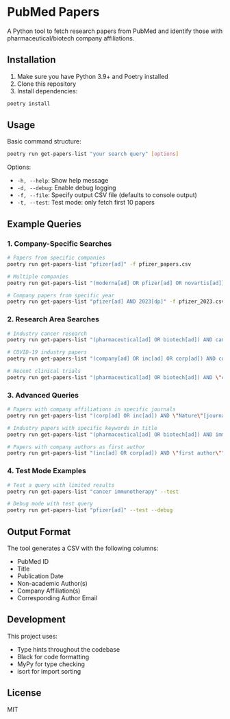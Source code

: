 # PubMed Papers

A Python tool to fetch research papers from PubMed and identify those with pharmaceutical/biotech company affiliations.

## Installation

1. Make sure you have Python 3.9+ and Poetry installed
2. Clone this repository
3. Install dependencies:
```bash
poetry install
```

## Usage

Basic command structure:
```bash
poetry run get-papers-list "your search query" [options]
```

Options:
- `-h, --help`: Show help message
- `-d, --debug`: Enable debug logging
- `-f, --file`: Specify output CSV file (defaults to console output)
- `-t, --test`: Test mode: only fetch first 10 papers

## Example Queries

### 1. Company-Specific Searches
```bash
# Papers from specific companies
poetry run get-papers-list "pfizer[ad]" -f pfizer_papers.csv

# Multiple companies
poetry run get-papers-list "(moderna[ad] OR pfizer[ad] OR novartis[ad])" -f companies.csv

# Company papers from specific year
poetry run get-papers-list "pfizer[ad] AND 2023[dp]" -f pfizer_2023.csv
```

### 2. Research Area Searches
```bash
# Industry cancer research
poetry run get-papers-list "(pharmaceutical[ad] OR biotech[ad]) AND cancer" -f cancer_industry.csv

# COVID-19 industry papers
poetry run get-papers-list "(company[ad] OR inc[ad] OR corp[ad]) AND covid-19" -f covid_industry.csv

# Recent clinical trials
poetry run get-papers-list "(pharmaceutical[ad] OR biotech[ad]) AND \"clinical trial\"[pt] AND 2023[dp]"
```

### 3. Advanced Queries
```bash
# Papers with company affiliations in specific journals
poetry run get-papers-list "(corp[ad] OR inc[ad]) AND \"Nature\"[journal]"

# Industry papers with specific keywords in title
poetry run get-papers-list "(pharmaceutical[ad] OR biotech[ad]) AND immunotherapy[ti]"

# Papers with company authors as first author
poetry run get-papers-list "(inc[ad] OR corp[ad]) AND \"first author\""
```

### 4. Test Mode Examples
```bash
# Test a query with limited results
poetry run get-papers-list "cancer immunotherapy" --test

# Debug mode with test query
poetry run get-papers-list "pfizer[ad]" --test --debug
```

## Output Format

The tool generates a CSV with the following columns:
- PubMed ID
- Title
- Publication Date
- Non-academic Author(s)
- Company Affiliation(s)
- Corresponding Author Email

## Development

This project uses:
- Type hints throughout the codebase
- Black for code formatting
- MyPy for type checking
- isort for import sorting

## License

MIT 